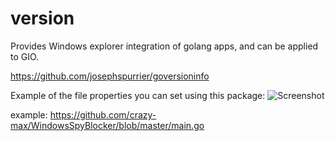 # version

Provides Windows explorer integration of golang apps, and can be applied to GIO.

https://github.com/josephspurrier/goversioninfo

Example of the file properties you can set using this package:
![Screenshot](https://cloud.githubusercontent.com/assets/2394539/12073634/0b32cb04-b0f6-11e5-9d8e-f9923ca554cf.jpg)



example: https://github.com/crazy-max/WindowsSpyBlocker/blob/master/main.go
